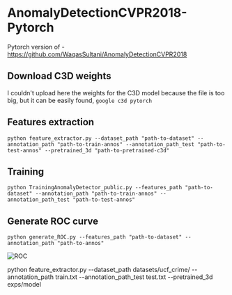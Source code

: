 # AnomalyDetectionCVPR2018-Pytorch
Pytorch version of - https://github.com/WaqasSultani/AnomalyDetectionCVPR2018

## Download C3D weights
I couldn't upload here the weights for the C3D model because the file is too big, but it can be easily found, ```google c3d pytorch```

## Features extraction
```python feature_extractor.py --dataset_path "path-to-dataset" --annotation_path "path-to-train-annos" --annotation_path_test "path-to-test-annos" --pretrained_3d "path-to-pretrained-c3d"```

## Training
```python TrainingAnomalyDetector_public.py --features_path "path-to-dataset" --annotation_path "path-to-train-annos" --annotation_path_test "path-to-test-annos"```

## Generate ROC curve
```python generate_ROC.py --features_path "path-to-dataset" --annotation_path "path-to-annos"```

![ROC](graphs/roc_auc.png)


python feature_extractor.py --dataset_path datasets/ucf_crime/ --annotation_path train.txt --annotation_path_test test.txt --pretrained_3d exps/model
